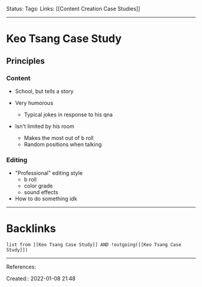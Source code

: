 Status: 
Tags: 
Links: [[Content Creation Case Studies]]
___
# Keo Tsang Case Study
## Principles
### Content
- School, but tells a story
- Very humorous
	- Typical jokes in response to his qna

- Isn't limited by his room
	- Makes the most out of b roll
	- Random positions when talking
### Editing
- "Professional" editing style
	- b roll
	- color grade
	- sound effects
- How to do something idk
___
# Backlinks
```dataview
list from [[Keo Tsang Case Study]] AND !outgoing([[Keo Tsang Case Study]])
```
___
References:

Created:: 2022-01-08 21:48
